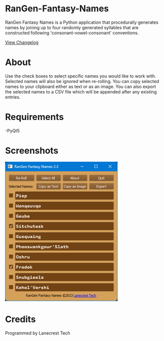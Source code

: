 # RanGen-Fantasy-Names

RanGen Fantasy Names is a Python application that procedurally generates names by joining up to four randomly generated syllables that are constructed following 'consonant-vowel-consonant' conventions.

[View Changelog](changelog.md)

About
===
Use the check boxes to select specific names you would like to work with. Selected names will also be ignored when re-rolling. You can copy selected names to your clipboard either as text or as an image. You can also export the selected names to a CSV file which will be appended after any existing entries.

Requirements
===
-PyQt5

Screenshots
===
![Alt text](/screenshots/v2_3_main.png?raw=true "Main Window")

Credits
===
Programmed by Lanecrest Tech
